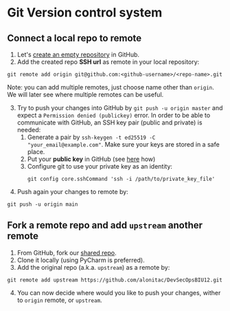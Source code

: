 # Git Version control system

## Connect a local repo to remote

1. Let's [create an empty repository](https://docs.github.com/en/get-started/quickstart/create-a-repo#create-a-repository) in GitHub.
2. Add the created repo **SSH url** as remote in your local repository:
```
git remote add origin git@github.com:<github-username>/<repo-name>.git
```
Note: you can add multiple remotes, just choose name other than `origin`. We will later see where multiple remotes can be useful.

3. Try to push your changes into GitHub by `git push -u origin master` and expect a `Permission denied (publickey)` error.
   In order to be able to communicate with GitHub, an SSH key pair (public and private) is needed:
    1. Generate a pair by `ssh-keygen -t ed25519 -C "your_email@example.com"`. Make sure your keys are stored in a safe place.
    2. Put your **public key** in GitHub (see [here](https://docs.github.com/en/authentication/connecting-to-github-with-ssh/adding-a-new-ssh-key-to-your-github-account) how)
    3. Configure git to use your private key as an identity:
       ```shell
       git config core.sshCommand 'ssh -i /path/to/private_key_file'
       ```
4. Push again your changes to remote by:
```shell
git push -u origin main
``` 

## Fork a remote repo and add `upstream` another remote

1. From GitHub, fork our [shared repo](https://github.com/alonitac/DevSecOpsBIU12.git).
2. Clone it locally (using PyCharm is preferred).
3. Add the original repo (a.k.a. `upstream`) as a remote by:
```shell
git remote add upstream https://github.com/alonitac/DevSecOpsBIU12.git
```

4. You can now decide where would you like to push your changes, wither to `origin` remote, or `upstream`. 

